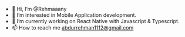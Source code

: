- 👋 Hi, I’m @Rehmaaany
- 👀 I’m interested in Mobile Application development.
- 🌱 I’m currently working on React Native with Javascript & Typescript.
- 📫 How to reach me abdurrehman1112@gmail.com

<!---
Rehmaaany/Rehmaaany is a ✨ special ✨ repository because its `README.md` (this file) appears on your GitHub profile.
You can click the Preview link to take a look at your changes.
--->
